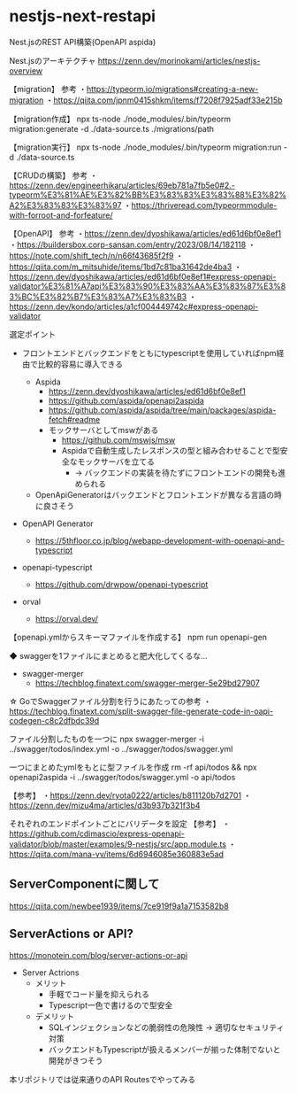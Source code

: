 # nestjs-next-restapi

Nest.jsのREST API構築(OpenAPI aspida)

Nest.jsのアーキテクチャ
https://zenn.dev/morinokami/articles/nestjs-overview

【migration】
参考
・https://typeorm.io/migrations#creating-a-new-migration
・https://qiita.com/jpnm0415shkm/items/f7208f7925adf33e215b

【migration作成】
npx ts-node ./node_modules/.bin/typeorm migration:generate -d ./data-source.ts ./migrations/path

【migration実行】
npx ts-node ./node_modules/.bin/typeorm migration:run -d ./data-source.ts

【CRUDの構築】
参考
・https://zenn.dev/engineerhikaru/articles/69eb781a7fb5e0#2.-typeorm%E3%81%AE%E3%82%BB%E3%83%83%E3%83%88%E3%82%A2%E3%83%83%E3%83%97
・https://thriveread.com/typeormmodule-with-forroot-and-forfeature/

【OpenAPI】
参考
・https://zenn.dev/dyoshikawa/articles/ed61d6bf0e8ef1
・https://buildersbox.corp-sansan.com/entry/2023/08/14/182118
・https://note.com/shift_tech/n/n66f43685f2f9
・https://qiita.com/m_mitsuhide/items/1bd7c81ba31642de4ba3
・https://zenn.dev/dyoshikawa/articles/ed61d6bf0e8ef1#express-openapi-validator%E3%81%A7api%E3%83%90%E3%83%AA%E3%83%87%E3%83%BC%E3%82%B7%E3%83%A7%E3%83%B3
・https://zenn.dev/kondo/articles/a1cf004449742c#express-openapi-validator

選定ポイント
- フロントエンドとバックエンドをともにtypescriptを使用していればnpm経由で比較的容易に導入できる
	- Aspida
		- https://zenn.dev/dyoshikawa/articles/ed61d6bf0e8ef1
		- https://github.com/aspida/openapi2aspida
		- https://github.com/aspida/aspida/tree/main/packages/aspida-fetch#readme
		- モックサーバとしてmswがある
			- https://github.com/mswjs/msw
			- Aspidaで自動生成したレスポンスの型と組み合わせることで型安全なモックサーバを立てる
				- → バックエンドの実装を待たずにフロントエンドの開発も進められる
	- OpenApiGeneratorはバックエンドとフロントエンドが異なる言語の時に良さそう

- OpenAPI Generator
	- https://5thfloor.co.jp/blog/webapp-development-with-openapi-and-typescript
- openapi-typescript
	- https://github.com/drwpow/openapi-typescript
- orval
	- https://orval.dev/

【openapi.ymlからスキーマファイルを作成する】
npm run openapi-gen

◆ swaggerを1ファイルにまとめると肥大化してくるな...
- swagger-merger
	- https://techblog.finatext.com/swagger-merger-5e29bd27907

☆ GoでSwaggerファイル分割を行うにあたっての参考
・https://techblog.finatext.com/split-swagger-file-generate-code-in-oapi-codegen-c8c2dfbdc39d

ファイル分割したものを一つに
npx swagger-merger -i ../swagger/todos/index.yml -o ../swagger/todos/swagger.yml

一つにまとめたymlをもとに型ファイルを作成
rm -rf api/todos && npx openapi2aspida -i ../swagger/todos/swagger.yml -o api/todos

【参考】
・https://zenn.dev/ryota0222/articles/b811120b7d2701
・https://zenn.dev/mizu4ma/articles/d3b937b321f3b4

それぞれのエンドポイントごとにバリデータを設定
【参考】
・https://github.com/cdimascio/express-openapi-validator/blob/master/examples/9-nestjs/src/app.module.ts
・https://qiita.com/mana-vv/items/6d6946085e360883e5ad


## ServerComponentに関して
https://qiita.com/newbee1939/items/7ce919f9a1a7153582b8

## ServerActions or API?
https://monotein.com/blog/server-actions-or-api

- Server Actrions
	- メリット
		- 手軽でコード量を抑えられる
		- Typescript一色で書けるので型安全
	- デメリット
		- SQLインジェクションなどの脆弱性の危険性 → 適切なセキュリティ対策
		- バックエンドもTypescriptが扱えるメンバーが揃った体制でないと開発がきつそう

本リポジトリでは従来通りのAPI Routesでやってみる
